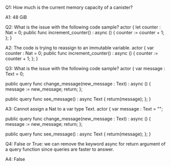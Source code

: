 Q1: How much is the current memory capacity of a canister?

A1: 48 GiB

Q2: What is the issue with the following code sample?
actor {
  let counter : Nat = 0;
  public func increment_counter() : async () {
    counter := counter + 1;
  };
}

A2: The code is trying to reassign to an immutable variable.
actor {
  var counter : Nat = 0;
  public func increment_counter() : async () {
    counter := counter + 1;
  };
}

Q3: What is the issue with the following code sample?
actor {
  var message : Text = 0;

  public query func change_message(new_message : Text) : async () {
    message := new_message;
    return;
  };
  
  public query func see_message() : async Text {
    return(message);
  };
}

A3: Cannot assign a Nat to a var type Text.
actor {
  var message : Text = "";

  public query func change_message(new_message : Text) : async () {
    message := new_message;
    return;
  };
  
  public query func see_message() : async Text {
    return(message);
  };
}

Q4: False or True: we can remove the keyword async for return argument of a query function since queries are faster to answer.

A4: False